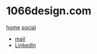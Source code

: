 # 1066design.com
[home](index.md)
[social]()
 * [mail](mailto:1066design@gmail.com)
 * [LinkedIn](https://www.google.com)